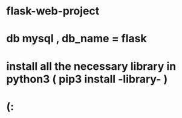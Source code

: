 # flask-web-project
# db mysql , db_name = flask
# install all the necessary library in python3  ( pip3 install -library- )

#   (:
